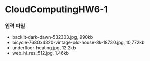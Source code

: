# CloudComputingHW6-1

### 입력 파일
- backlit-dark-dawn-532303.jpg, 990kb
- bicycle-7680x4320-vintage-old-house-8k-18730.jpg, 10,772kb
- underfloor-heating.jpg, 12.2kb
- web_hi_res_512.jpg, 1.46kb

